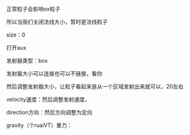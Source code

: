 正常粒子会影响ox粒子

所以当我们关闭法线大小，暂时是法线粒子

size：0 

打开aux

发射器类型：box

发射器大小可以连接也可以不链接，看你

然后调整发射器大小，让粒子看起来是从一个区域发射出来就可以，20左右

velocity速度：然后调整发射速度，

direction方向：然后方向调整为定向

gravity（个ruaiVT）重力：
